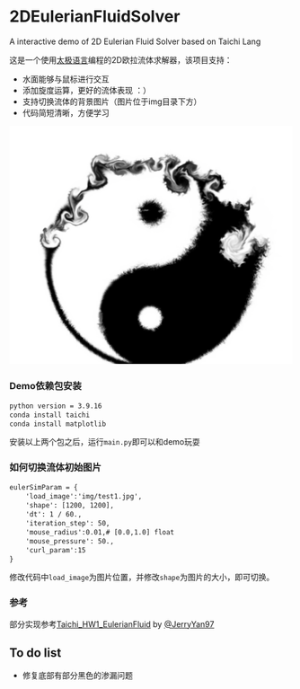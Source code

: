 # 2DEulerianFluidSolver
A interactive demo of 2D Eulerian Fluid Solver based on Taichi Lang

这是一个使用[太极语言](https://docs.taichi-lang.org/)编程的2D欧拉流体求解器，该项目支持：

- 水面能够与鼠标进行交互
- 添加旋度运算，更好的流体表现 ：）
- 支持切换流体的背景图片（图片位于img目录下方）
- 代码简短清晰，方便学习

![仿真效果](https://github.com/Lee-abcde/2DEulerianFluidSolver/blob/dev/img/cover.png)

### Demo依赖包安装

```
python version = 3.9.16
conda install taichi
conda install matplotlib
```

安装以上两个包之后，运行`main.py`即可以和demo玩耍

### 如何切换流体初始图片

```
eulerSimParam = {
    'load_image':'img/test1.jpg',
    'shape': [1200, 1200],
    'dt': 1 / 60.,
    'iteration_step': 50,
    'mouse_radius':0.01,# [0.0,1.0] float
    'mouse_pressure': 50.,
    'curl_param':15
}
```

修改代码中`load_image`为图片位置，并修改`shape`为图片的大小，即可切换。

### 参考

部分实现参考[Taichi_HW1_EulerianFluid](https://github.com/JerryYan97/Taichi_HW1_EulerianFluid) by [@JerryYan97](https://github.com/JerryYan97)

## To do list

* 修复底部有部分黑色的渗漏问题


